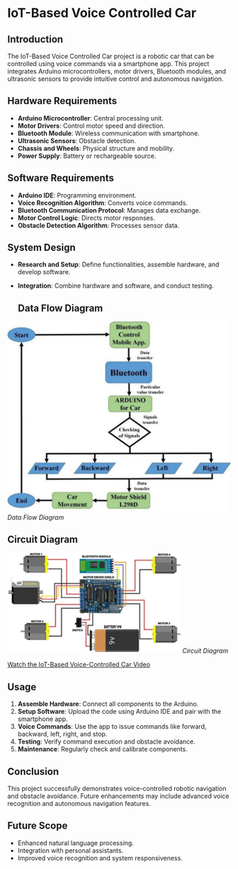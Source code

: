 # IoT-Based Voice Controlled Car

## Introduction

The IoT-Based Voice Controlled Car project is a robotic car that can be controlled using voice commands via a smartphone app. This project integrates Arduino microcontrollers, motor drivers, Bluetooth modules, and ultrasonic sensors to provide intuitive control and autonomous navigation.

## Hardware Requirements
- **Arduino Microcontroller**: Central processing unit.
- **Motor Drivers**: Control motor speed and direction.
- **Bluetooth Module**: Wireless communication with smartphone.
- **Ultrasonic Sensors**: Obstacle detection.
- **Chassis and Wheels**: Physical structure and mobility.
- **Power Supply**: Battery or rechargeable source.

## Software Requirements
- **Arduino IDE**: Programming environment.
- **Voice Recognition Algorithm**: Converts voice commands.
- **Bluetooth Communication Protocol**: Manages data exchange.
- **Motor Control Logic**: Directs motor responses.
- **Obstacle Detection Algorithm**: Processes sensor data.

## System Design
- **Research and Setup**: Define functionalities, assemble hardware, and develop software.
- **Integration**: Combine hardware and software, and conduct testing.

  ## Data Flow Diagram

![Flowchart](https://github.com/NavjotKaurCheema/IOT-Based-Voice-Control-Car/blob/main/Data%20Flow%20Diagram.jpg
) 
*Data Flow Diagram*


## Circuit Diagram

![Flowchart](https://github.com/NavjotKaurCheema/IOT-Based-Voice-Control-Car/blob/main/Circuit%20Diagram.png)
*Circuit Diagram*

[Watch the IoT-Based Voice-Controlled Car Video](https://youtu.be/x7zfTcWrSVA)


## Usage

1. **Assemble Hardware**: Connect all components to the Arduino.
2. **Setup Software**: Upload the code using Arduino IDE and pair with the smartphone app.
3. **Voice Commands**: Use the app to issue commands like forward, backward, left, right, and stop.
4. **Testing**: Verify command execution and obstacle avoidance.
5. **Maintenance**: Regularly check and calibrate components.

## Conclusion

This project successfully demonstrates voice-controlled robotic navigation and obstacle avoidance. Future enhancements may include advanced voice recognition and autonomous navigation features.

## Future Scope
- Enhanced natural language processing.
- Integration with personal assistants.
- Improved voice recognition and system responsiveness.
